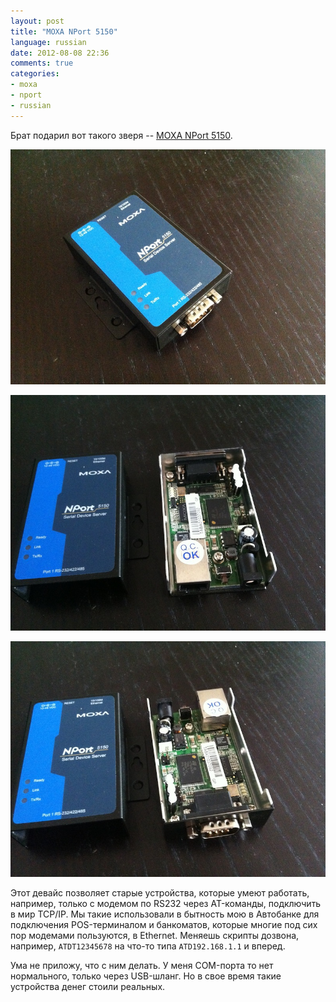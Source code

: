 ```yaml
---
layout: post
title: "MOXA NPort 5150"
language: russian
date: 2012-08-08 22:36
comments: true
categories: 
- moxa
- nport
- russian
---
```

Брат подарил вот такого зверя -- [MOXA NPort 5150][]. 

[MOXA NPort 5150]: http://www.moxa.com/product/nport_5150.htm

![](/images/blog/moxa/nport/5150/IMG_0699.JPG)

![](/images/blog/moxa/nport/5150/IMG_0697.JPG)

![](/images/blog/moxa/nport/5150/IMG_0698.JPG)

Этот девайс позволяет старые устройства, которые умеют работать, например, только c модемом по RS232 через AT-команды, подключить в мир TCP/IP. Мы такие использовали в бытность мою в Автобанке для подключения POS-терминалом и банкоматов, которые многие под сих пор модемами пользуются, в Ethernet. Меняешь скрипты дозвона, например, `ATDT12345678` на что-то типа `ATD192.168.1.1` и вперед.

Ума не приложу, что с ним делать. У меня COM-порта то нет нормального, только через USB-шланг. Но в свое время такие устройства денег стоили реальных.
